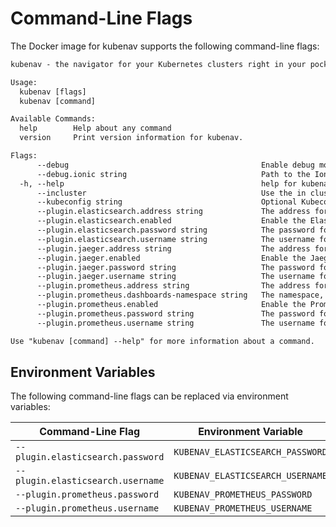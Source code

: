 # Command-Line Flags

The Docker image for kubenav supports the following command-line flags:

```txt
kubenav - the navigator for your Kubernetes clusters right in your pocket.

Usage:
  kubenav [flags]
  kubenav [command]

Available Commands:
  help        Help about any command
  version     Print version information for kubenav.

Flags:
      --debug                                           Enable debug mode.
      --debug.ionic string                              Path to the Ionic app. (default "build")
  -h, --help                                            help for kubenav
      --incluster                                       Use the in cluster configuration.
      --kubeconfig string                               Optional Kubeconfig file.
      --plugin.elasticsearch.address string             The address for Elasticsearch.
      --plugin.elasticsearch.enabled                    Enable the Elasticsearch plugin.
      --plugin.elasticsearch.password string            The password for Elasticsearch.
      --plugin.elasticsearch.username string            The username for Elasticsearch.
      --plugin.jaeger.address string                    The address for Jaeger.
      --plugin.jaeger.enabled                           Enable the Jaeger plugin.
      --plugin.jaeger.password string                   The password for Jaeger.
      --plugin.jaeger.username string                   The username for Jaeger.
      --plugin.prometheus.address string                The address for Prometheus.
      --plugin.prometheus.dashboards-namespace string   The namespace, where kubenav should look for dashboards. (default "kubenav")
      --plugin.prometheus.enabled                       Enable the Prometheus plugin.
      --plugin.prometheus.password string               The password for Prometheus.
      --plugin.prometheus.username string               The username for Prometheus.

Use "kubenav [command] --help" for more information about a command.
```

## Environment Variables

The following command-line flags can be replaced via environment variables:

| Command-Line Flag | Environment Variable |
| ----------------- | -------------------- |
| `--plugin.elasticsearch.password` | `KUBENAV_ELASTICSEARCH_PASSWORD` |
| `--plugin.elasticsearch.username` | `KUBENAV_ELASTICSEARCH_USERNAME` |
| `--plugin.prometheus.password` | `KUBENAV_PROMETHEUS_PASSWORD` |
| `--plugin.prometheus.username` | `KUBENAV_PROMETHEUS_USERNAME` |
